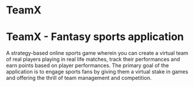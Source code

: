 # TeamX
# TeamX - Fantasy sports application
A strategy-based online sports game wherein you can create a virtual team of real players playing in real life matches, track their performances and earn points based on player performances. The primary goal of the application is to engage sports fans by giving them a virtual stake in games and offering the thrill of team management and competition.   
